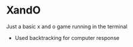 # XandO
Just a basic x and o game running in the terminal
- Used backtracking for computer response
